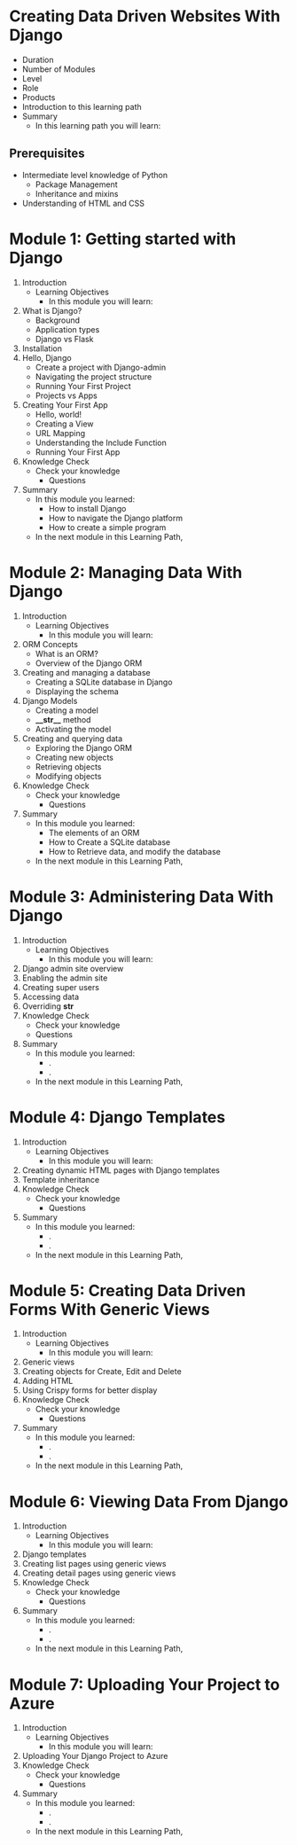 # Creating Data Driven Websites With Django
- Duration
- Number of Modules
- Level
- Role
- Products
- Introduction to this learning path
- Summary
  - In this learning path you will learn:

## Prerequisites

- Intermediate level knowledge of Python
  - Package Management
  - Inheritance and mixins
- Understanding of HTML and CSS

#
# Module 1: Getting started with Django

1. Introduction
    * Learning Objectives
      - In this module you will learn:
2. What is Django?
    * Background
    * Application types
    * Django vs Flask
3. Installation
4. Hello, Django
    * Create a project with Django-admin
    * Navigating the project structure
    * Running Your First Project
    * Projects vs Apps
5. Creating Your First App
    * Hello, world!
    * Creating a View
    * URL Mapping
    * Understanding the Include Function
    * Running Your First App
6. Knowledge Check
    * Check your knowledge
      - Questions
7. Summary
    * In this module you learned:
      - How to install Django
      - How to navigate the Django platform
      - How to create a simple program
    * In the next module in this Learning Path,

# 
# Module 2: Managing Data With Django

1. Introduction
    * Learning Objectives
      - In this module you will learn:
2. ORM Concepts
    * What is an ORM?
    * Overview of the Django ORM
3. Creating and managing a database
    * Creating a SQLite database in Django
    * Displaying the schema
4. Django Models
    * Creating a model 
    * **\_\_str\_\_** method
    * Activating the model
5. Creating and querying data
    * Exploring the Django ORM
    * Creating new objects
    * Retrieving objects
    * Modifying objects
6. Knowledge Check
    * Check your knowledge
      - Questions
8. Summary
    * In this module you learned:
      - The elements of an ORM
      - How to Create a SQLite database
      - How to Retrieve data, and modify the database
    * In the next module in this Learning Path,

#
# Module 3: Administering Data With Django

1. Introduction
    * Learning Objectives
      - In this module you will learn:
2. Django admin site overview
3. Enabling the admin site
4. Creating super users
5. Accessing data
6. Overriding __str__
7. Knowledge Check
     * Check your knowledge
      - Questions
8. Summary
    * In this module you learned:
      - .
      - .
    * In the next module in this Learning Path,

#
# Module 4: Django Templates

1. Introduction
    * Learning Objectives
      - In this module you will learn:
2. Creating dynamic HTML pages with Django templates
3. Template inheritance
4. Knowledge Check
    * Check your knowledge
      - Questions
5. Summary
    * In this module you learned:
      - .
      - .
    * In the next module in this Learning Path,

#
# Module 5: Creating Data Driven Forms With Generic Views
 
1. Introduction
    * Learning Objectives
      - In this module you will learn:
2. Generic views
3. Creating objects for Create, Edit and Delete 
4. Adding HTML
5. Using Crispy forms for better display
6. Knowledge Check
    * Check your knowledge
      - Questions
7. Summary
    * In this module you learned:
      - .
      - .
    * In the next module in this Learning Path,

#
# Module 6: Viewing Data From Django

1. Introduction
    * Learning Objectives
      - In this module you will learn:
2. Django templates
3. Creating list pages using generic views
4. Creating detail pages using generic views
5. Knowledge Check
    * Check your knowledge
      - Questions
6. Summary
    * In this module you learned:
      - .
      - .
    * In the next module in this Learning Path,

#
# Module 7: Uploading Your Project to Azure
1. Introduction
    * Learning Objectives
      - In this module you will learn:
2. Uploading Your Django Project to Azure
3. Knowledge Check
    * Check your knowledge
      - Questions
4. Summary
    * In this module you learned:
      - .
      - .
    * In the next module in this Learning Path,

